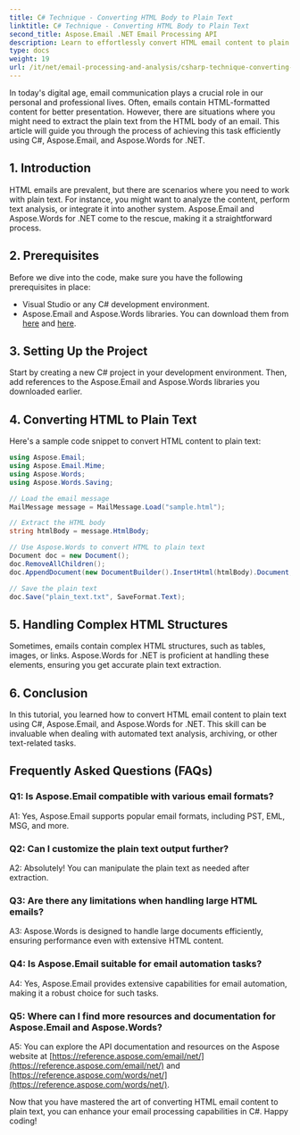 ```yaml
---
title: C# Technique - Converting HTML Body to Plain Text
linktitle: C# Technique - Converting HTML Body to Plain Text
second_title: Aspose.Email .NET Email Processing API
description: Learn to effortlessly convert HTML email content to plain text using Aspose.Email for .NET. Detailed guide & code. Explore now!
type: docs
weight: 19
url: /it/net/email-processing-and-analysis/csharp-technique-converting-html-body-to-plain-text/
---
```


In today's digital age, email communication plays a crucial role in our personal and professional lives. Often, emails contain HTML-formatted content for better presentation. However, there are situations where you might need to extract the plain text from the HTML body of an email. This article will guide you through the process of achieving this task efficiently using C#, Aspose.Email, and Aspose.Words for .NET.

## 1. Introduction

HTML emails are prevalent, but there are scenarios where you need to work with plain text. For instance, you might want to analyze the content, perform text analysis, or integrate it into another system. Aspose.Email and Aspose.Words for .NET come to the rescue, making it a straightforward process.

## 2. Prerequisites

Before we dive into the code, make sure you have the following prerequisites in place:
- Visual Studio or any C# development environment.
- Aspose.Email and Aspose.Words libraries. You can download them from [here](https://releases.aspose.com/email/net/) and [here](https://releases.aspose.com/words/net/).

## 3. Setting Up the Project

Start by creating a new C# project in your development environment. Then, add references to the Aspose.Email and Aspose.Words libraries you downloaded earlier.

## 4. Converting HTML to Plain Text

Here's a sample code snippet to convert HTML content to plain text:

```csharp
using Aspose.Email;
using Aspose.Email.Mime;
using Aspose.Words;
using Aspose.Words.Saving;

// Load the email message
MailMessage message = MailMessage.Load("sample.html");

// Extract the HTML body
string htmlBody = message.HtmlBody;

// Use Aspose.Words to convert HTML to plain text
Document doc = new Document();
doc.RemoveAllChildren();
doc.AppendDocument(new DocumentBuilder().InsertHtml(htmlBody).Document, ImportFormatMode.KeepSourceFormatting);

// Save the plain text
doc.Save("plain_text.txt", SaveFormat.Text);
```

## 5. Handling Complex HTML Structures

Sometimes, emails contain complex HTML structures, such as tables, images, or links. Aspose.Words for .NET is proficient at handling these elements, ensuring you get accurate plain text extraction.

## 6. Conclusion

In this tutorial, you learned how to convert HTML email content to plain text using C#, Aspose.Email, and Aspose.Words for .NET. This skill can be invaluable when dealing with automated text analysis, archiving, or other text-related tasks.

## Frequently Asked Questions (FAQs)

### Q1: Is Aspose.Email compatible with various email formats?
A1: Yes, Aspose.Email supports popular email formats, including PST, EML, MSG, and more.

### Q2: Can I customize the plain text output further?
A2: Absolutely! You can manipulate the plain text as needed after extraction.

### Q3: Are there any limitations when handling large HTML emails?
A3: Aspose.Words is designed to handle large documents efficiently, ensuring performance even with extensive HTML content.

### Q4: Is Aspose.Email suitable for email automation tasks?
A4: Yes, Aspose.Email provides extensive capabilities for email automation, making it a robust choice for such tasks.

### Q5: Where can I find more resources and documentation for Aspose.Email and Aspose.Words?
A5: You can explore the API documentation and resources on the Aspose website at [https://reference.aspose.com/email/net/](https://reference.aspose.com/email/net/) and [https://reference.aspose.com/words/net/](https://reference.aspose.com/words/net/).

Now that you have mastered the art of converting HTML email content to plain text, you can enhance your email processing capabilities in C#. Happy coding!